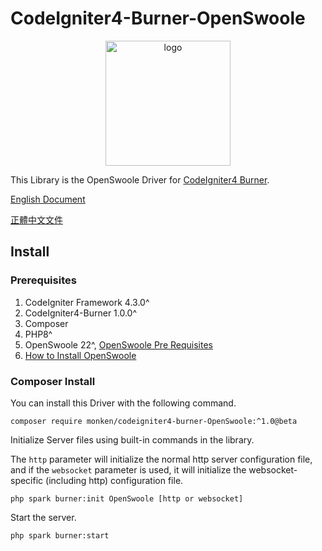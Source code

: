 # CodeIgniter4-Burner-OpenSwoole

<p align="center">
  <a href="https://ciburner.com//">
    <img src="https://i.imgur.com/YI4RqdP.png" alt="logo" width="200" />
  </a>
</p>

This Library is the OpenSwoole Driver for [CodeIgniter4 Burner](https://github.com/monkenWu/CodeIgniter4-Burner).

[English Document](https://ciburner.com/en/openswoole/)

[正體中文文件](https://ciburner.com/zh_TW/openswoole/)

## Install

### Prerequisites
1. CodeIgniter Framework 4.3.0^
2. CodeIgniter4-Burner 1.0.0^
3. Composer
4. PHP8^
5. OpenSwoole 22^, [OpenSwoole Pre Requisites](https://openswoole.com/docs/get-started/prerequisites)
6. [How to Install OpenSwoole](https://openswoole.com/docs/get-started/installation)

### Composer Install

You can install this Driver with the following command.

```
composer require monken/codeigniter4-burner-OpenSwoole:^1.0@beta
```

Initialize Server files using built-in commands in the library.

The `http` parameter will initialize the normal http server configuration file, and if the `websocket` parameter is used, it will initialize the websocket-specific (including http) configuration file.

```
php spark burner:init OpenSwoole [http or websocket]
```

Start the server.

```
php spark burner:start
```
